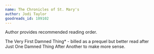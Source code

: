 ```yaml
---
name: The Chronicles of St. Mary's
author: Jodi Taylor
goodreads_id: 109102
---
```


Author provides recommended reading order.

The Very First Damned Thing* - billed as a prequel but better read after Just One Damned Thing After Another to make more sense.

